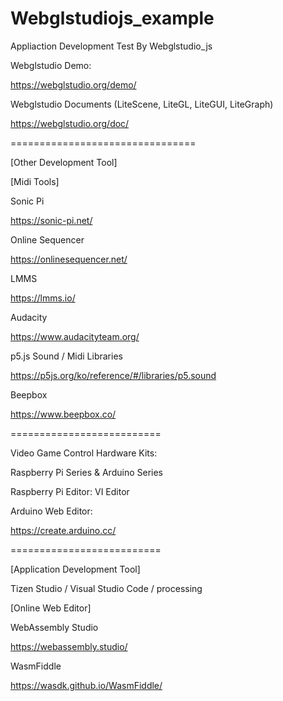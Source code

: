 # Webglstudiojs_example
Appliaction Development Test By Webglstudio_js

Webglstudio Demo:

https://webglstudio.org/demo/

Webglstudio Documents (LiteScene, LiteGL, LiteGUI, LiteGraph)

https://webglstudio.org/doc/

================================

[Other Development Tool]

[Midi Tools]

Sonic Pi

https://sonic-pi.net/

Online Sequencer

https://onlinesequencer.net/

LMMS

https://lmms.io/

Audacity

https://www.audacityteam.org/

p5.js Sound / Midi Libraries

https://p5js.org/ko/reference/#/libraries/p5.sound

Beepbox 

https://www.beepbox.co/

==========================

Video Game Control Hardware Kits:

Raspberry Pi Series & Arduino Series

Raspberry Pi Editor: VI Editor

Arduino Web Editor:

https://create.arduino.cc/

==========================

[Application Development Tool]

Tizen Studio / Visual Studio Code / processing

[Online Web Editor]

WebAssembly Studio

https://webassembly.studio/

WasmFiddle

https://wasdk.github.io/WasmFiddle/
